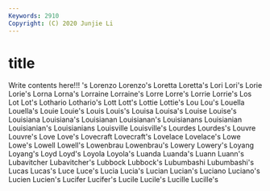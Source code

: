 ```yaml
---
Keywords: 2910
Copyright: (C) 2020 Junjie Li
---
```


# title

Write contents here!!!
's
Lorenzo 
Lorenzo's 
Loretta 
Loretta's 
Lori 
Lori's 
Lorie 
Lorie's 
Lorna 
Lorna's
Lorraine 
Lorraine's 
Lorre 
Lorre's 
Lorrie 
Lorrie's 
Los 
Lot 
Lot's 
Lothario
Lothario's 
Lott 
Lott's 
Lottie 
Lottie's 
Lou 
Lou's 
Louella 
Louella's 
Louie
Louie's 
Louis 
Louis's 
Louisa 
Louisa's 
Louise 
Louise's 
Louisiana 
Louisiana's 
Louisianan
Louisianan's 
Louisianans 
Louisianian 
Louisianian's 
Louisianians 
Louisville 
Louisville's 
Lourdes 
Lourdes's 
Louvre
Louvre's 
Love 
Love's 
Lovecraft 
Lovecraft's 
Lovelace 
Lovelace's 
Lowe 
Lowe's 
Lowell
Lowell's 
Lowenbrau 
Lowenbrau's 
Lowery 
Lowery's 
Loyang 
Loyang's 
Loyd 
Loyd's 
Loyola
Loyola's 
Luanda 
Luanda's 
Luann 
Luann's 
Lubavitcher 
Lubavitcher's 
Lubbock 
Lubbock's 
Lubumbashi
Lubumbashi's 
Lucas 
Lucas's 
Luce 
Luce's 
Lucia 
Lucia's 
Lucian 
Lucian's 
Luciano
Luciano's 
Lucien 
Lucien's 
Lucifer 
Lucifer's 
Lucile 
Lucile's 
Lucille 
Lucille's 
